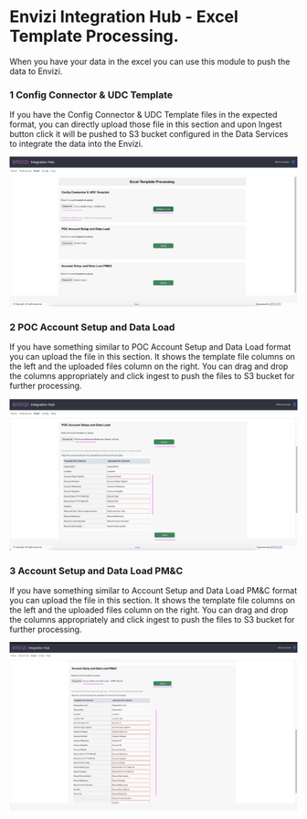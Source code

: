 # Envizi Integration Hub - Excel Template Processing.

When you have your data in the excel you can use this module to push the data to Envizi.


### 1 Config Connector & UDC Template

If you have the Config Connector & UDC Template files in the expected format, you can directly upload those file in this section and upon Ingest button click it will be pushed to S3 bucket configured in the Data Services to integrate the data into the Envizi.

<img src="images/img-31-excel1.png">


### 2 POC Account Setup and Data Load

If you have something similar to POC Account Setup and Data Load format you can upload the file in this section. It shows the template file columns on the left and the uploaded files column on the right. You can drag and drop the columns appropriately and click ingest to push the files to S3 bucket for further processing.

<img src="images/img-31-excel2.png">


### 3 Account Setup and Data Load PM&C

If you have something similar to Account Setup and Data Load PM&C format you can upload the file in this section. It shows the template file columns on the left and the uploaded files column on the right. You can drag and drop the columns appropriately and click ingest to push the files to S3 bucket for further processing.

<img src="images/img-31-excel3.png">